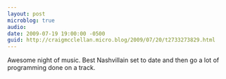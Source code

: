 ```yaml
---
layout: post
microblog: true
audio: 
date: 2009-07-19 19:00:00 -0500
guid: http://craigmcclellan.micro.blog/2009/07/20/t2733273829.html
---
```

Awesome night of music. Best Nashvillain set to date and then go a lot of programming done on a track.
